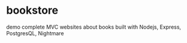 # bookstore
demo complete MVC websites about books built with Nodejs, Express, PostgresQL, Nightmare
